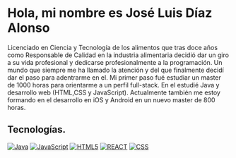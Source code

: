 # Hola, mi nombre es José Luis Díaz Alonso

Licenciado en Ciencia y Tecnología de los alimentos que tras doce años como Responsable de Calidad en la industria alimentaria decidió dar un giro a su vida profesional y dedicarse profesionalmente a la programación. Un mundo que siempre me ha llamado la atención y del que
finalmente decidí dar el paso para adentrarme en el. Mi primer paso fué estudiar un master de 1000 horas para orientarme a un perfil full-stack. En el estudié Java y desarrollo web (HTML,CSS y JavaScript). Actualmente también me estoy formando en el desarrollo en iOS y Android en un nuevo master de 800 horas.

## Tecnologías.

[![Java](https://img.shields.io/badge/Java-007396?style=for-the-badge&logo=java&logoColor=white&labelColor=101010)]()  [![JavaScript](https://img.shields.io/badge/JavaScript-F7DF1E?style=for-the-badge&logo=javascript&logoColor=white&labelColor=101010)]()
[![HTML5](https://img.shields.io/badge/HTML5-39E09B?style=for-the-badge&logo=HTML5&logoColor=white&labelColor=101010)]() [![REACT](https://img.shields.io/badge/REACT-0077B5?style=for-the-badge&logo=REACT&logoColor=white&labelColor=101010)]()
[![CSS](https://img.shields.io/badge/CSS-1877F2?style=for-the-badge&logo=CSS&logoColor=white&labelColor=101010)]()



